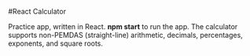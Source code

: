 #React Calculator

Practice app, written in React. <strong>npm start</strong> to run the app. The calculator supports non-PEMDAS (straight-line) arithmetic, decimals, percentages, exponents, and square roots.
